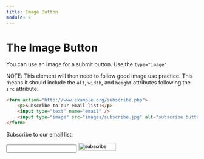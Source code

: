 ```yaml
---
title: Image Button
module: 5
---
```


# The Image Button

You can use an image for a submit button. Use the `type="image"`.

NOTE: This element will then need to follow good image use practice. This means it should include the `alt`, `width`, and `height` attributes following the `src` attribute.

```html
<form action="http://www.example.org/subscribe.php">
    <p>Subscribe to our email list:</p>
    <input type="text" name="email" />
    <input type="image" src="images/subscribe.jpg" alt="subscribe button image" width="100" height="20" />
</form>
```

<div class="displayed_code_example">
<form action="#">
    <p>Subscribe to our email list:</p>
    <input type="text" name="email" />
    <input type="image" src="../imgs/subscribe.jpg" alt="subscribe button image" width="100" height="20" />
</form>
</div>

